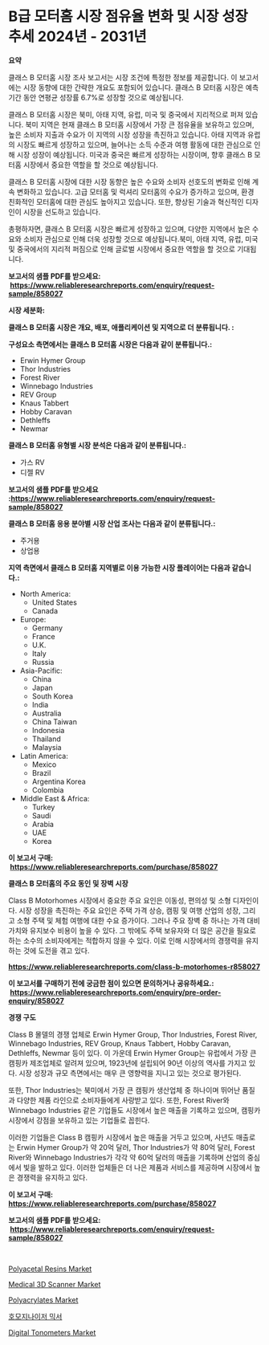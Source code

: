 <p><h1>B급 모터홈 시장 점유율 변화 및 시장 성장 추세 2024년 - 2031년</h1></p><p><strong>요약</strong></p>
<p><p>클래스 B 모터홈 시장 조사 보고서는 시장 조건에 특정한 정보를 제공합니다. 이 보고서에는 시장 동향에 대한 간략한 개요도 포함되어 있습니다. 클래스 B 모터홈 시장은 예측 기간 동안 연평균 성장률 6.7%로 성장할 것으로 예상됩니다.</p><p>클래스 B 모터홈 시장은 북미, 아태 지역, 유럽, 미국 및 중국에서 지리적으로 퍼져 있습니다. 북미 지역은 현재 클래스 B 모터홈 시장에서 가장 큰 점유율을 보유하고 있으며, 높은 소비자 지출과 수요가 이 지역의 시장 성장을 촉진하고 있습니다. 아태 지역과 유럽의 시장도 빠르게 성장하고 있으며, 늘어나는 소득 수준과 여행 활동에 대한 관심으로 인해 시장 성장이 예상됩니다. 미국과 중국은 빠르게 성장하는 시장이며, 향후 클래스 B 모터홈 시장에서 중요한 역할을 할 것으로 예상됩니다.</p><p>클래스 B 모터홈 시장에 대한 시장 동향은 높은 수요와 소비자 선호도의 변화로 인해 계속 변화하고 있습니다. 고급 모터홈 및 럭셔리 모터홈의 수요가 증가하고 있으며, 환경 친화적인 모터홈에 대한 관심도 높아지고 있습니다. 또한, 향상된 기술과 혁신적인 디자인이 시장을 선도하고 있습니다.</p><p>총평하자면, 클래스 B 모터홈 시장은 빠르게 성장하고 있으며, 다양한 지역에서 높은 수요와 소비자 관심으로 인해 더욱 성장할 것으로 예상됩니다.북미, 아태 지역, 유럽, 미국 및 중국에서의 지리적 퍼짐으로 인해 글로벌 시장에서 중요한 역할을 할 것으로 기대됩니다.</p></p>
<p><strong>보고서의 샘플 PDF를 받으세요: &nbsp;<a href="https://www.reliableresearchreports.com/enquiry/request-sample/858027">https://www.reliableresearchreports.com/enquiry/request-sample/858027</a></strong></p>
<p><strong>시장 세분화:</strong></p>
<p><strong> 클래스 B 모터홈 시장은 개요, 배포, 애플리케이션 및 지역으로 더 분류됩니다. :</strong></p>
<p><strong>구성요소 측면에서는 클래스 B 모터홈 시장은 다음과 같이 분류됩니다.:</strong></p>
<p><ul><li>Erwin Hymer Group</li><li>Thor Industries</li><li>Forest River</li><li>Winnebago Industries</li><li>REV Group</li><li>Knaus Tabbert</li><li>Hobby Caravan</li><li>Dethleffs</li><li>Newmar</li></ul></p>
<p><strong> 클래스 B 모터홈 유형별 시장 분석은 다음과 같이 분류됩니다.:</strong></p>
<p><ul><li>가스 RV</li><li>디젤 RV</li></ul></p>
<p><strong>보고서의 샘플 PDF를 받으세요 :<a href="https://www.reliableresearchreports.com/enquiry/request-sample/858027">https://www.reliableresearchreports.com/enquiry/request-sample/858027</a></strong></p>
<p><strong> 클래스 B 모터홈 응용 분야별 시장 산업 조사는 다음과 같이 분류됩니다.:</strong></p>
<p><ul><li>주거용</li><li>상업용</li></ul></p>
<p><strong>지역 측면에서 클래스 B 모터홈 지역별로 이용 가능한 시장 플레이어는 다음과 같습니다.:</strong></p>
<p><ul>
    <li>
        North America:
        <ul>
            <li>United States</li>
            <li>Canada</li>
        </ul>
    </li>
    <li>
        Europe:
        <ul>
            <li>Germany</li>
            <li>France</li>
            <li>U.K.</li>
            <li>Italy</li>
            <li>Russia</li>
        </ul>
    </li>
    <li>
        Asia-Pacific:
        <ul>
            <li>China</li>
            <li>Japan</li>
            <li>South Korea</li>
            <li>India</li>
            <li>Australia</li>
            <li>China Taiwan</li>
            <li>Indonesia</li>
            <li>Thailand</li>
            <li>Malaysia</li>
        </ul>
    </li>
    <li>
        Latin America:
        <ul>
            <li>Mexico</li>
            <li>Brazil</li>
            <li>Argentina Korea</li>
            <li>Colombia</li>
        </ul>
    </li>
    <li>
        Middle East & Africa:
        <ul>
            <li>Turkey</li>
            <li>Saudi</li>
            <li>Arabia</li>
            <li>UAE</li>
            <li>Korea</li>
        </ul>
    </li>
    </ul></p>
<p><strong>이 보고서 구매: &nbsp;<a href="https://www.reliableresearchreports.com/purchase/858027">https://www.reliableresearchreports.com/purchase/858027</a></strong></p>
<p><strong>클래스 B 모터홈의 주요 동인 및 장벽 시장</strong></p>
<p><p>Class B Motorhomes 시장에서 중요한 주요 요인은 이동성, 편의성 및 소형 디자인이다. 시장 성장을 촉진하는 주요 요인은 주택 가격 상승, 캠핑 및 여행 산업의 성장, 그리고 소형 주택 및 체험 여행에 대한 수요 증가이다. 그러나 주요 장벽 중 하나는 가격 대비 가치와 유지보수 비용이 높을 수 있다. 그 밖에도 주택 보유자와 더 많은 공간을 필요로 하는 소수의 소비자에게는 적합하지 않을 수 있다. 이로 인해 시장에서의 경쟁력을 유지하는 것에 도전을 겪고 있다.</p></p>
<p><strong><a href="https://www.reliableresearchreports.com/class-b-motorhomes-r858027">https://www.reliableresearchreports.com/class-b-motorhomes-r858027</a></strong></p>
<p><strong>이 보고서를 구매하기 전에 궁금한 점이 있으면 문의하거나 공유하세요.: &nbsp;<a href="https://www.reliableresearchreports.com/enquiry/pre-order-enquiry/858027">https://www.reliableresearchreports.com/enquiry/pre-order-enquiry/858027</a></strong></p>
<p><strong>경쟁 구도</strong></p>
<p><p>Class B 몰델의 경쟁 업체로 Erwin Hymer Group, Thor Industries, Forest River, Winnebago Industries, REV Group, Knaus Tabbert, Hobby Caravan, Dethleffs, Newmar 등이 있다. 이 가운데 Erwin Hymer Group는 유럽에서 가장 큰 캠핑카 제조업체로 알려져 있으며, 1923년에 설립되어 90년 이상의 역사를 가지고 있다. 시장 성장과 규모 측면에서는 매우 큰 영향력을 지니고 있는 것으로 평가된다.</p><p>또한, Thor Industries는 북미에서 가장 큰 캠핑카 생산업체 중 하나이며 뛰어난 품질과 다양한 제품 라인으로 소비자들에게 사랑받고 있다. 또한, Forest River와 Winnebago Industries 같은 기업들도 시장에서 높은 매출을 기록하고 있으며, 캠핑카 시장에서 강점을 보유하고 있는 기업들로 꼽힌다.</p><p>이러한 기업들은 Class B 캠핑카 시장에서 높은 매출을 거두고 있으며, 사년도 매출로는 Erwin Hymer Group가 약 20억 달러, Thor Industries가 약 80억 달러, Forest River와 Winnebago Industries가 각각 약 60억 달러의 매출을 기록하며 산업의 중심에서 빛을 발하고 있다. 이러한 업체들은 더 나은 제품과 서비스를 제공하며 시장에서 높은 경쟁력을 유지하고 있다.</p></p>
<p><strong>이 보고서 구매: &nbsp; <a href="https://www.reliableresearchreports.com/purchase/858027">https://www.reliableresearchreports.com/purchase/858027</a></strong></p>
<p><strong>보고서의 샘플 PDF를 받으세요: &nbsp;<a href="https://www.reliableresearchreports.com/enquiry/request-sample/858027">https://www.reliableresearchreports.com/enquiry/request-sample/858027</a></strong><strong></strong></p>
<p>&nbsp;</p>
<p><p><a href="https://issuu.com/reportprime-2/docs/polyacetal-resins-market-size-2030.pptx">Polyacetal Resins Market</a></p><p><a href="https://github.com/mauripalmi/Market-Research-Report-List-2/blob/main/medical-3d-scanner-market.md">Medical 3D Scanner Market</a></p><p><a href="https://issuu.com/reportprime-2/docs/polyacrylates-market-size-2030.pptx">Polyacrylates Market</a></p><p><a href="https://github.com/vs019sa3m8x/Market-Research-Report-List-1/blob/main/498997521666.md">호모지나이저 믹서</a></p><p><a href="https://github.com/gulaimolin/Market-Research-Report-List-4/blob/main/digital-tonometers-market.md">Digital Tonometers Market</a></p></p>